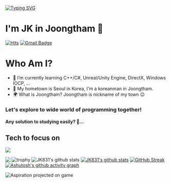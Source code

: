 [![Typing SVG](https://readme-typing-svg.herokuapp.com?color=%2300F706&size=30&duration=2500&vCenter=true&lines=Welcome+to+my+github)](https://git.io/typing-svg)
# I'm JK in Joongtham 👋
[![Hits](https://hits.seeyoufarm.com/api/count/incr/badge.svg?url=https%3A%2F%2Fgithub.com%2Fgjbae1212%2Fhit-counter&count_bg=%233FD1FF&title_bg=%23FF9744&icon=&icon_color=%2399FF3A&title=hits&edge_flat=false)](https://github.com/JK831)
[![Gmail Badge](https://img.shields.io/badge/Gmail-D14836?style=flat&logo=Gmail&logoColor=white)](mailto:rhe9788@gmail.com)

# Who Am I?
- 🌱 I’m currently learning C++/C#, Unreal/Unity Engine, DirectX, Windows IOCP, ...
- 🚅 My hometown is Seoul in Korea, I'm a koreanman in Joongtham. 
- 🌍 What is Joongtham? Joongtham is nickname of my town 😉

### Let's explore to wide world of programming together!
#### Any solution to studying easily? 🤔...


## Tech to focus on
<img src="https://img.shields.io/badge/Unreal Engine-black?style=flat&logo=Unreal&logoColor=FFFFFF"/>

![trophy](https://github-profile-trophy.vercel.app/?username=JK831)
![JK831's github stats](https://github-readme-stats.vercel.app/api?username=JK831&show_icons=true&theme=dark)
[![JK831's github stats](https://github-readme-stats.vercel.app/api/top-langs/?username=JK831&show_icons=true&hide_border=true&title_color=00EEFF&text_color=FFFFFF&bg_color=000000&icon_color=004386&layout=compact)](https://github.com/JK831)
<img align='left' src="http://mazassumnida.wtf/api/v2/generate_badge?boj=rhe9788">
[![GitHub Streak](https://github-readme-streak-stats.herokuapp.com/?user=JK831&theme=dark)](https://git.io/streak-stats)
[![Ashutosh's github activity graph](https://activity-graph.herokuapp.com/graph?username=JK831&theme=react-dark)](https://github.com/ashutosh00710/github-readme-activity-graph)

![Aspiration projected on game](https://drive.google.com/uc?id=1Vr_pfKILF2iESkfNE7qvwNAM12cvlaMP)

<!--
**JK831/JK831** is a ✨ _special_ ✨ repository because its `README.md` (this file) appears on your GitHub profile.

Here are some ideas to get you started:

- 🔭 I’m currently working on ...
- 🌱 I’m currently learning ...
- 👯 I’m looking to collaborate on ...
- 🤔 I’m looking for help with ...
- 💬 Ask me about ...
- 📫 How to reach me: ...
- 😄 Pronouns: ...
- ⚡ Fun fact: ...
-->
